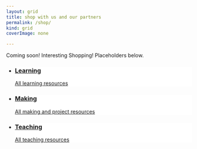 ```yaml
---
layout: grid
title: shop with us and our partners
permalink: /shop/
kind: grid
coverImage: none

---
```


Coming soon! Interesting Shopping! Placeholders below.

<ul class="grid {{ page.kind }}  three"> <!-- the class 'three' adjusts the width to centre the blocks -->

<li class="learn" style="background: white url('{{ site.url }}{% asset_path tile.png %}') no-repeat top center;">
  <a href="{{ site.baseurl }}{% link learning.md %}" class="a"></a>
  <div class="text">
    <a href="{{ site.baseurl }}{% link learning.md %}">
      <div class="inner">
        <h3>Learning</h3>
        <p class="excerpt">All learning resources</p>
      </div>
    </a>
  </div>
</li>
					
<li class="make" style="background: white url('{{ site.url }}{% asset_path tile %}') no-repeat top center;">
  <a href="{{ site.baseurl }}{% link making.md %}" class="a"></a>
  <div class="text">
    <a href="{{ site.baseurl }}{% link making.md %}">
      <div class="inner">
        <h3>Making</h3>
        <p class="excerpt">All making and project resources</p>
      </div>
    </a>
  </div>
  </li>
  
  <li class="teach" style="background: white url('{{ site.url }}{% asset_path tile.png %}') no-repeat top center;">
    <a href="{{ site.baseurl }}{% link teaching.md %}" class="a"></a>
    <div class="text">
      <a href="{{ site.baseurl }}{% link teaching.md %}">
        <div class="inner">
          <h3>Teaching</h3>
          <p class="excerpt">All teaching resources</p>
        </div>
      </a>
    </div>
</li>
</ul>

<div style="clear:both;"></div>
